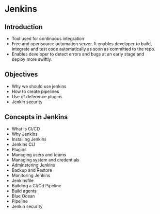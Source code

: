 # Jenkins

## Introduction

* Tool used for continuous integration
* Free and opensource automation server.  It enables developer to build, integrate and test code automatically as soon as committed to the repo.
* Enables developer to detect errors and bugs at an early stage and deploy more swiftly.

## Objectives

* Why we should use jenkins
* How to create pipelines
* Use of deference plugins
* Jenkin security

## Concepts in Jenkins

* What is CI/CD
* Why Jenkins
* Installing Jenkins
* Jenkins CLI
* Plugins
* Managing users and teams
* Managing system and credentials
* Adminstering Jenkins
* Backup and Restore
* Monitoring Jenkins
* Jenkinsfile
* Building a CI/Cd Pipeline
* Build agents
* Blue Ocean
* Pipeline
* Jenkin security



